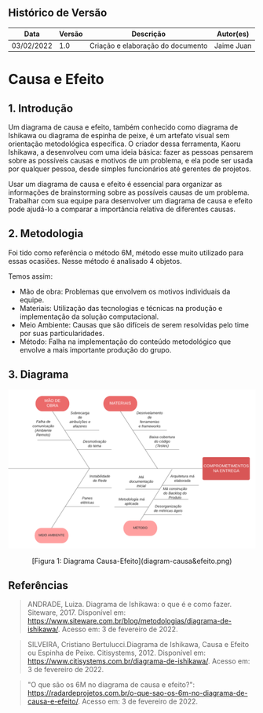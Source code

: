 ## Histórico de Versão

| Data       | Versão | Descrição                         | Autor(es)      |
| ---------- | ------ | --------------------------------- | ---------- |
| 03/02/2022 | 1.0    | Criação e elaboração do documento | Jaime Juan |

# Causa e Efeito
## 1. Introdução

Um diagrama de causa e efeito, também conhecido como diagrama de Ishikawa ou diagrama de espinha de peixe, é um artefato visual sem orientação metodológica específica. O criador dessa ferramenta, Kaoru Ishikawa, a desenvolveu com uma ideia básica: fazer as pessoas pensarem sobre as possíveis causas e motivos de um problema, e ela pode ser usada por qualquer pessoa, desde simples funcionários até gerentes de projetos.

Usar um diagrama de causa e efeito é essencial para organizar as informações de brainstorming sobre as possíveis causas de um problema. Trabalhar com sua equipe para desenvolver um diagrama de causa e efeito pode ajudá-lo a comparar a importância relativa de diferentes causas.

## 2. Metodologia

Foi tido como referência o método 6M, método esse muito utilizado para essas ocasiões. Nesse método é analisado 4 objetos.

Temos assim:

-   Mão de obra: Problemas que envolvem os motivos individuais da equipe.
-   Materiais: Utilização das tecnologias e técnicas na produção e implementação da solução computacional.
-   Meio Ambiente: Causas que são difíceis de serem resolvidas pelo time por suas particularidades.
-   Método: Falha na implementação do conteúdo metodológico que envolve a mais importante produção do grupo.

## 3. Diagrama

![Diagrama Causa-Efeito](diagram-causa&efeito.png)

<center>[Figura 1: Diagrama Causa-Efeito](diagram-causa&efeito.png)</center>

## Referências

> ANDRADE, Luiza. Diagrama de Ishikawa: o que é e como fazer. Siteware, 2017. Disponível em: https://www.siteware.com.br/blog/metodologias/diagrama-de-ishikawa/. Acesso em: 3 de fevereiro de 2022.

> SILVEIRA, Cristiano Bertulucci.Diagrama de Ishikawa, Causa e Efeito ou Espinha de Peixe. Citisystems, 2012. Disponível em: https://www.citisystems.com.br/diagrama-de-ishikawa/. Acesso em: 3 de fevereiro de 2022.

> "O que são os 6M no diagrama de causa e efeito?": https://radardeprojetos.com.br/o-que-sao-os-6m-no-diagrama-de-causa-e-efeito/. Acesso em: 3 de fevereiro de 2022.
